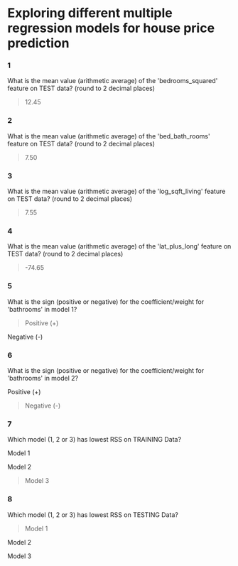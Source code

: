 # Exploring different multiple regression models for house price prediction

### 1

What is the mean value (arithmetic average) of the 'bedrooms_squared' feature on TEST data? (round to 2 decimal places)

> 12.45


### 2

What is the mean value (arithmetic average) of the 'bed_bath_rooms' feature on TEST data? (round to 2 decimal places)

> 7.50

### 3

What is the mean value (arithmetic average) of the 'log_sqft_living' feature on TEST data? (round to 2 decimal places)

>7.55

### 4

What is the mean value (arithmetic average) of the 'lat_plus_long' feature on TEST data? (round to 2 decimal places)

>-74.65


### 5

What is the sign (positive or negative) for the coefficient/weight for 'bathrooms' in model 1?

>Positive (+)


Negative (-)


### 6

What is the sign (positive or negative) for the coefficient/weight for 'bathrooms' in model 2?


Positive (+)


>Negative (-)


### 7

Which model (1, 2 or 3) has lowest RSS on TRAINING Data?


Model 1


Model 2


>Model 3


### 8

Which model (1, 2 or 3) has lowest RSS on TESTING Data?


>Model 1


Model 2


Model 3